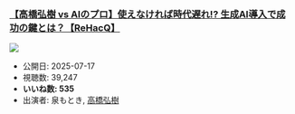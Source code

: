 ### [【高橋弘樹 vs AIのプロ】使えなければ時代遅れ!? 生成AI導入で成功の鍵とは？【ReHacQ】](https://www.youtube.com/watch?v=2_1d8DR7m4g)
[![](https://img.youtube.com/vi/2_1d8DR7m4g/sddefault.jpg)](https://www.youtube.com/watch?v=2_1d8DR7m4g)
-   公開日: 2025-07-17
-   視聴数: 39,247
-   **いいね数: 535**
-   出演者: 泉もとき, [高橋弘樹](/rehacq_fan/people/高橋弘樹 "wikilink")
